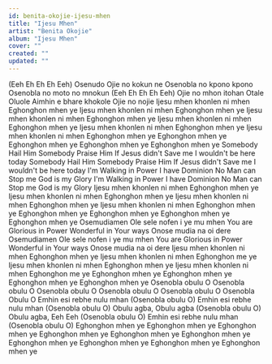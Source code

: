 ```yaml
---
id: benita-okojie-ijesu-mhen
title: "Ijesu Mhen"
artist: "Benita Okojie"
album: "Ijesu Mhen"
cover: ""
created: ""
updated: ""
---
```


(Eeh Eh Eh Eh Eeh)
Osenudo
Ojie no kokun ne
Osenobla no kpono kpono
Osenobla no moto no mnokun
(Eeh Eh Eh Eh Eeh)
Ojie no mhon itohan
Otale Oluole
Aimhin e bhare khokole
Ojie no nojie
Ijesu mhen khonlen ni mhen
Eghonghon mhen ye
Ijesu mhen khonlen ni mhen
Eghonghon mhen ye
Ijesu mhen khonlen ni mhen
Eghonghon mhen ye
Ijesu mhen khonlen ni mhen
Eghonghon mhen ye
Ijesu mhen khonlen ni mhen
Eghonghon mhen ye
Ijesu mhen khonlen ni mhen
Eghonghon mhen ye
Eghonghon mhen ye
Eghonghon mhen ye
Eghonghon mhen ye
Eghonghon mhen ye
Somebody Hail Him
Somebody Praise Him
If Jesus didn't Save me
I wouldn't be here today
Somebody Hail Him
Somebody Praise Him
If Jesus didn't Save me
I wouldn't be here today
I'm Walking in Power
I have Dominion
No Man can Stop me
God is my Glory
I'm Walking in Power
I have Dominion
No Man can Stop me
God is my Glory
Ijesu mhen khonlen ni mhen
Eghonghon mhen ye
Ijesu mhen khonlen ni mhen
Eghonghon mhen ye
Ijesu mhen khonlen ni mhen
Eghonghon mhen ye
Ijesu mhen khonlen ni mhen
Eghonghon mhen ye
Eghonghon mhen ye
Eghonghon mhen ye
Eghonghon mhen ye
Eghonghon mhen ye
Osemudiamen
Ole sele nofen i ye mu mhen
You are Glorious in Power
Wonderful in Your ways
Onose mudia na oi dere
Osemudiamen
Ole sele nofen i ye mu mhen
You are Glorious in Power
Wonderful in Your ways
Onose mudia na oi dere
Ijesu mhen khonlen ni mhen
Eghonghon mhen ye
Ijesu mhen khonlen ni mhen
Eghonghon me ye
Ijesu mhen khonlen ni mhen
Eghonghon mhen ye
Ijesu mhen khonlen ni mhen
Eghonghon me ye
Eghonghon mhen ye
Eghonghon mhen ye
Eghonghon mhen ye
Eghonghon mhen ye
Osenobla obulu O
Osenobla obulu O
Osenobla obulu O
Osenobla obulu O
Osenobla obulu O
Osenobla Obulu O
Emhin esi rebhe nulu mhan
(Osenobla obulu O)
Emhin esi rebhe nulu mhan
(Osenobla obulu O)
Obulu agba, Obulu agba
(Osenobla obulu O)
Obulu agba, Eeh Eeh
(Osenobla obulu O)
Emhin esi rebhe nulu mhan
(Osenobla obulu O)
Eghonghon mhen ye
Eghonghon mhen ye
Eghonghon mhen ye
Eghonghon mhen ye
Eghonghon mhen ye
Eghonghon mhen ye
Eghonghon mhen ye
Eghonghon mhen ye
Eghonghon mhen ye
Eghonghon mhen ye